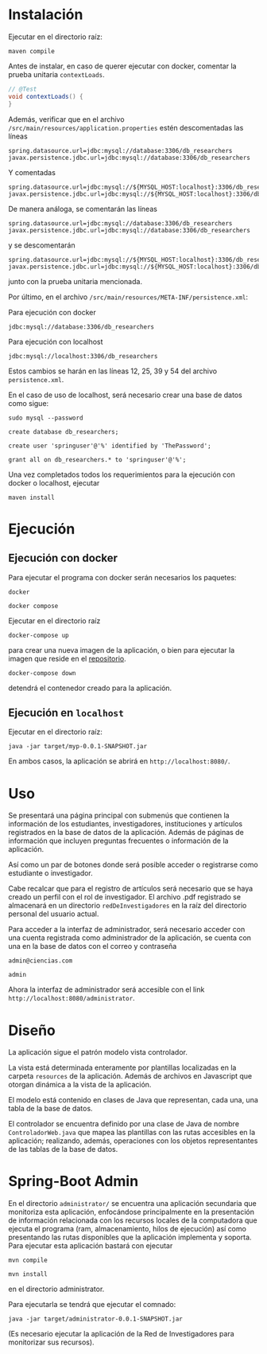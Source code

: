 # Instalación

Ejecutar en el directorio raíz:

```plaintext
maven compile
```


Antes de instalar, en caso de querer ejecutar con docker, comentar
la prueba unitaria `contextLoads`.

```java
// @Test
void contextLoads() {
}
```

Además, verificar que en el archivo `/src/main/resources/application.properties` estén
descomentadas las líneas

```plaintext
spring.datasource.url=jdbc:mysql://database:3306/db_researchers
javax.persistence.jdbc.url=jdbc:mysql://database:3306/db_researchers
```

Y comentadas
```plaintext
spring.datasource.url=jdbc:mysql://${MYSQL_HOST:localhost}:3306/db_researchers
javax.persistence.jdbc.url=jdbc:mysql://${MYSQL_HOST:localhost}:3306/db_researchers
```

De manera análoga, se comentarán las líneas

```plaintext
spring.datasource.url=jdbc:mysql://database:3306/db_researchers
javax.persistence.jdbc.url=jdbc:mysql://database:3306/db_researchers
```

y se descomentarán

```plaintext
spring.datasource.url=jdbc:mysql://${MYSQL_HOST:localhost}:3306/db_researchers
javax.persistence.jdbc.url=jdbc:mysql://${MYSQL_HOST:localhost}:3306/db_researchers
```

junto con la prueba unitaria mencionada.


Por último, en el archivo `/src/main/resources/META-INF/persistence.xml`:

Para ejecución con docker

```plaintext
jdbc:mysql://database:3306/db_researchers
```

Para ejecución con localhost
```plaintext
jdbc:mysql://localhost:3306/db_researchers
```

Estos cambios se harán en las líneas 12, 25, 39 y 54 del archivo `persistence.xml`.

En el caso de uso de localhost, será necesario crear una base de datos como sigue:
```plaintext
sudo mysql --password
```

```plaintext
create database db_researchers;
```
```plaintext
create user 'springuser'@'%' identified by 'ThePassword';
```
```plaintext
grant all on db_researchers.* to 'springuser'@'%';
```

Una vez completados todos los requerimientos para la ejecución con docker o localhost,
ejecutar

```plaintext
maven install
```


# Ejecución
## Ejecución con docker


Para ejecutar el programa con docker serán necesarios los
paquetes:

```plaintext
docker
```
```plaintext
docker compose
```

Ejecutar en el directorio raíz
```plaintext
docker-compose up
```

para crear una nueva imagen de la aplicación, o bien para
ejecutar la imagen que reside en el [repositorio](https://hub.docker.com/repository/docker/diegossc/proyecto_3/general).



```plaintext
docker-compose down
```
detendrá el contenedor creado para la aplicación.

## Ejecución en `localhost`

Ejecutar en el directorio raíz:
```plaintext
java -jar target/myp-0.0.1-SNAPSHOT.jar
```

En ambos casos, la aplicación se abrirá en `http://localhost:8080/`.

# Uso
Se presentará una página principal con submenús que contienen
la información de los estudiantes, investigadores, instituciones
y artículos registrados en la base de datos de la aplicación.
Además de páginas de información que incluyen preguntas frecuentes
o información de la aplicación.


Así como un par de botones donde será posible acceder o registrarse
como estudiante o investigador.

Cabe recalcar que para el registro de artículos será necesario que
se haya creado un perfil con el rol de investigador. El archivo .pdf
registrado se almacenará en un directorio `redDeInvestigadores`
en la raíz del directorio personal del usuario actual.


Para acceder a la interfaz de administrador, será necesario acceder
con una cuenta registrada como administrador de la aplicación, se cuenta
con una en la base de datos con el correo y contraseña
```plaintext
admin@ciencias.com
```
```plaintext
admin
```

Ahora la interfaz de administrador será accesible con el link
`http://localhost:8080/administrator`.

# Diseño
La aplicación sigue el patrón modelo vista controlador.

La vista está determinada enteramente por plantillas localizadas en la carpeta
`resources` de la aplicación. Además de archivos en Javascript que otorgan
dinámica a la vista de la aplicación.

El modelo está contenido en clases de Java que representan, cada una, una
tabla de la base de datos.

El controlador se encuentra definido por una clase de Java de nombre `ControladorWeb.java`
que mapea las plantillas con las rutas accesibles en la aplicación; realizando, además,
operaciones con los objetos representantes de las tablas de la base de datos.

# Spring-Boot Admin

En el directorio `administrator/` se encuentra una aplicación secundaria que monitoriza
esta aplicación, enfocándose principalmente en la presentación de información relacionada
con los recursos locales de la computadora que ejecuta el programa (ram, almacenamiento,
hilos de ejecución) así como presentando las rutas disponibles que la aplicación implementa
y soporta. Para ejecutar esta aplicación bastará con ejecutar

```plaintext
mvn compile
```

```plaintext
mvn install
```

en el directorio administrator.

Para ejecutarla se tendrá que ejecutar el comnado:

```plaintext
java -jar target/administrator-0.0.1-SNAPSHOT.jar
```

(Es necesario ejecutar la aplicación de la Red de Investigadores para monitorizar sus recursos).